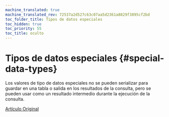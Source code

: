```yaml
---
machine_translated: true
machine_translated_rev: 72537a2d527c63c07aa5d2361a8829f3895cf2bd
toc_folder_title: Tipos de datos especiales
toc_hidden: true
toc_priority: 55
toc_title: oculto
---
```


# Tipos de datos especiales {#special-data-types}

Los valores de tipo de datos especiales no se pueden serializar para guardar en una tabla o salida en los resultados de la consulta, pero se pueden usar como un resultado intermedio durante la ejecución de la consulta.

[Artículo Original](https://clickhouse.tech/docs/en/data_types/special_data_types/) <!--hide-->
